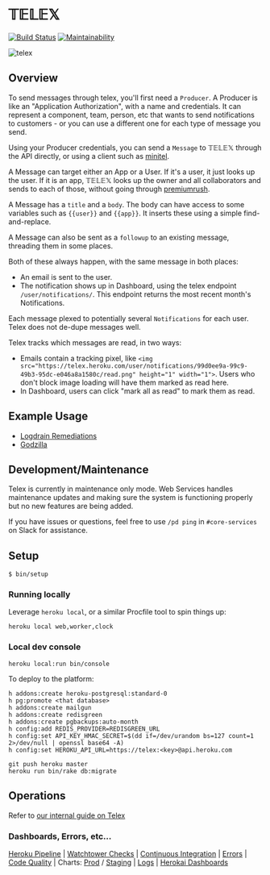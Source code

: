 # 𝕋𝔼𝕃𝔼𝕏

[![Build Status](https://circleci.com/gh/heroku/telex.svg?style=svg)](https://circleci.com/gh/heroku/telex)
[![Maintainability](https://api.codeclimate.com/v1/badges/f23b929ebd51edf45dfd/maintainability)](https://codeclimate.com/repos/53ebf597e30ba01158015b7a/maintainability)

![telex](docs/telex-cc-by-sa-jens-ohlig.jpg)

## Overview

To send messages through telex, you'll first need a `Producer`. A Producer is like an "Application Authorization", with a name and credentials. It can represent a component, team, person, etc that wants to send notifications to customers - or you can use a different one for each type of message you send.

Using your Producer credentials, you can send a `Message` to 𝕋𝔼𝕃𝔼𝕏 through the API directly, or using a client such as [minitel](https://github.com/heroku/minitel).

A Message can target either an App or a User. If it's a user, it just looks up the user. If it is an app, 𝕋𝔼𝕃𝔼𝕏 looks up the owner and all collaborators and sends to each of those, without going through [premiumrush](https://github.com/heroku/premiumrush).

A Message has a `title` and a `body`. The body can have access to some variables such as `{{user}}` and `{{app}}`. It inserts these using a simple find-and-replace.

A Message can also be sent as a `followup` to an existing message, threading them in some places.

Both of these always happen, with the same message in both places:
- An email is sent to the user.
- The notification shows up in Dashboard, using the telex endpoint `/user/notifications/`. This endpoint returns the most recent month's  Notifications.

Each message plexed to potentially several `Notifications` for each user. Telex does not de-dupe messages well.

Telex tracks which messages are read, in two ways:
- Emails contain a tracking pixel, like `<img src="https://telex.heroku.com/user/notifications/99d0ee9a-99c9-49b3-95dc-e046a8a1580c/read.png" height="1" width="1">`. Users who don't block image loading will have them marked as read here.
- In Dashboard, users can click "mark all as read" to mark them as read.

## Example Usage

- [Logdrain Remediations](https://github.com/heroku/logdrain-remediation/blob/2fa6b0af6e8fef568dfddb2b70b5542960cf260a/lib/mediators/notifier.rb#L20-L25)
- [Godzilla](https://github.com/heroku/godzilla)

## Development/Maintenance

Telex is currently in maintenance only mode. Web Services handles maintenance
updates and making sure the system is functioning properly but no new features
are being added.

If you have issues or questions, feel free to use `/pd ping` in `#core-services`
on Slack for assistance.

## Setup

```
$ bin/setup
```

### Running locally

Leverage `heroku local`, or a similar Procfile tool to spin things up:

```shell
heroku local web,worker,clock
```

### Local dev console

```shell
heroku local:run bin/console
```

To deploy to the platform:

```
h addons:create heroku-postgresql:standard-0
h pg:promote <that database>
h addons:create mailgun
h addons:create redisgreen
h addons:create pgbackups:auto-month
h config:add REDIS_PROVIDER=REDISGREEN_URL
h config:set API_KEY_HMAC_SECRET=$(dd if=/dev/urandom bs=127 count=1 2>/dev/null | openssl base64 -A)
h config:set HEROKU_API_URL=https://telex:<key>@api.heroku.com

git push heroku master
heroku run bin/rake db:migrate
```

## Operations

Refer to [our internal guide on Telex](https://github.com/heroku/engineering-docs/blob/master/components/telex/README.md)

### Dashboards, Errors, etc…

[Heroku Pipeline](https://dashboard.heroku.com/pipelines/fc112685-54b5-4b3d-8e7d-54924fa3af4d) |
[Watchtower Checks](https://watchtower.herokai.com/apps/telex) |
[Continuous Integration](https://circleci.com/gh/heroku/workflows/telex) |
[Errors](https://rollbar.com/Heroku-3/telex/) |
[Code Quality](https://codeclimate.com/repos/53ebf597e30ba01158015b7a) |
Charts: [Prod](https://metrics.librato.com/s/spaces/54073) / [Staging](https://metrics.librato.com/s/spaces/54074) |
[Logs](https://splunk.herokai.com/en-US/app/search/search/?q=search%20index%3Dmain%20app%3Dtelex) |
[Herokai Dashboards](https://dashboards.herokai.com)
